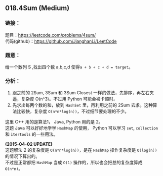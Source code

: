 ## 018.4Sum (Medium)

### **链接**：
题目：https://leetcode.com/problems/4sum/  
代码(github)：https://github.com/JianghanLi/LeetCode

### **题意**：
给一个数列 S ,找出四个数 a,b,c,d 使得`a + b + c + d = target`。

### **分析**：

1. 跟之前的 2Sum, 3Sum 和 3Sum Closest 一样的做法，先排序，再左右夹逼，复杂度 O(n^3)。不过用 Python 可能会被卡超时。  
2. 先求出每两个数的和，放到 `HashSet` 里，再利用之前的 2Sum 去求。这种算法比较快，复杂度 `O(n*n*log(n))`，不过细节要处理的不少。  
 
这里 C++ 用的是算法1， Java, Python 用的是 2。  
这题 Java 可以好好地学学 `HashMap` 的使用， Python 可以学习 `set`, `collection` 和 `itertools` 的一些用法。  

**(2015-04-02 UPDATE)**  
这题解法 2 的复杂度是 `O(n*n*log(n))`，是在 `HashMap` 操作复杂度是 `O(log(n))` 的情况下算出的。  
不过是正常都把 `HashMap` 当成 `O(1)` 操作的，所以也会把总的复杂度算成 `O(n*n)`。

